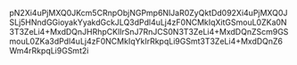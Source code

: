 pN2Xi4uPjMXQ0JKcm5CRnpObjNGPmp6NlJaR0ZyQktDd092Xi4uPjMXQ0JSLj5HNndGGioyakYyakdGckJLQ3dPdl4uLj4zF0NCMkIqXitGSmouL0ZKa0N3T3ZeLi4+MxdDQnJHRhpCKlIrSnJ7RnJCS0N3T3ZeLi4+MxdDQnZScm9GSmouL0ZKa3dPdl4uLj4zF0NCMkIqYkIrRkpqLi9GSmt3T3ZeLi4+MxdDQnZ6Wm4rRkpqLi9GSmt2i
